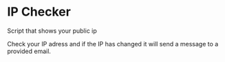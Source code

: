 # IP Checker

Script that shows your public ip

Check your IP adress and if the IP has changed it will send a message to a provided email.
